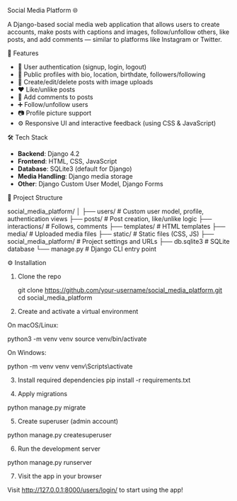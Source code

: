 Social Media Platform 🌐

A Django-based social media web application that allows users to create accounts, make posts with captions and images, follow/unfollow others, like posts, and add comments — similar to platforms like Instagram or Twitter.

🚀 Features

- 🔐 User authentication (signup, login, logout)
- 👤 Public profiles with bio, location, birthdate, followers/following
- 📝 Create/edit/delete posts with image uploads
- ❤️ Like/unlike posts
- 💬 Add comments to posts
- ➕ Follow/unfollow users
- 📷 Profile picture support
- ⚙️ Responsive UI and interactive feedback (using CSS & JavaScript)

🛠️ Tech Stack

- **Backend**: Django 4.2
- **Frontend**: HTML, CSS, JavaScript
- **Database**: SQLite3 (default for Django)
- **Media Handling**: Django media storage
- **Other**: Django Custom User Model, Django Forms

📁 Project Structure

social_media_platform/
│
├── users/ # Custom user model, profile, authentication views
├── posts/ # Post creation, like/unlike logic
├── interactions/ # Follows, comments
├── templates/ # HTML templates
├── media/ # Uploaded media files
├── static/ # Static files (CSS, JS)
├── social_media_platform/ # Project settings and URLs
├── db.sqlite3 # SQLite database
└── manage.py # Django CLI entry point


⚙️ Installation

1. Clone the repo

   git clone https://github.com/your-username/social_media_platform.git
   cd social_media_platform

2. Create and activate a virtual environment

On macOS/Linux:

python3 -m venv venv
source venv/bin/activate

On Windows:

python -m venv venv
venv\Scripts\activate

3. Install required dependencies
pip install -r requirements.txt

4. Apply migrations

python manage.py migrate

5. Create superuser (admin account)

python manage.py createsuperuser

6. Run the development server

python manage.py runserver

7. Visit the app in your browser

Visit http://127.0.0.1:8000/users/login/ to start using the app!

